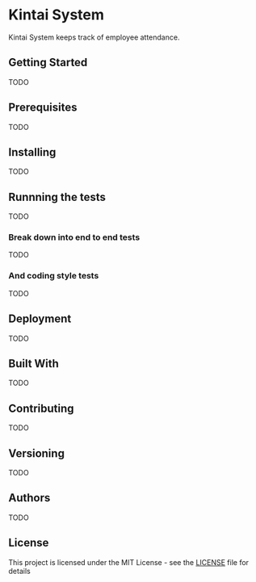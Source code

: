 # Kintai System

Kintai System keeps track of employee attendance.

## Getting Started

TODO

## Prerequisites

TODO

## Installing

TODO

## Runnning the tests

TODO

### Break down into end to end tests

TODO

### And coding style tests

TODO

## Deployment

TODO

## Built With

TODO

## Contributing

TODO

## Versioning

TODO

## Authors

TODO

## License

This project is licensed under the MIT License - see the [LICENSE](LICENSE.txt) file for details
